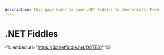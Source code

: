 ```yaml
---
description: This page links to some .NET Fiddles to demonstrate. More to be added.
---
```


# .NET Fiddles

{% embed url="https://dotnetfiddle.net/O8TE31" %}





